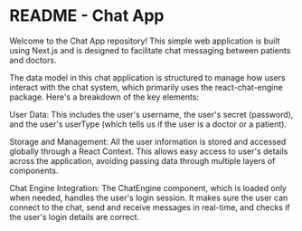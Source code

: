 # README - Chat App

Welcome to the Chat App repository! 
This simple web application is built using Next.js and is designed to facilitate chat messaging between patients and doctors.

The data model in this chat application is structured to manage how users interact with the chat system, which primarily uses the react-chat-engine package. Here's a breakdown of the key elements:

User Data: This includes the user's username, the user's secret (password), and the user's userType (which tells us if the user is a doctor or a patient).

Storage and Management: All the user information is stored and accessed globally through a React Context. This allows easy access to user's details across the application, avoiding passing data through multiple layers of components.

Chat Engine Integration: The ChatEngine component, which is loaded only when needed, handles the user's login session. It makes sure the user can connect to the chat, send and receive messages in real-time, and checks if the user's login details are correct.
